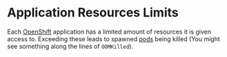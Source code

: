 # Application Resources Limits

Each [OpenShift](../../basic-concepts.md#openshift) application
has a limited amount of resources it
is given access to. Exceeding these leads to spawned
[pods](../../basic-concepts.md#pod-openshift) being
killed (You might see something along the lines of `OOMKilled`).
